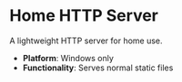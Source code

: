 # Home HTTP Server

A lightweight HTTP server for home use.

- **Platform**: Windows only  
- **Functionality**: Serves normal static files
